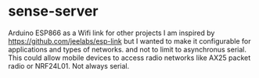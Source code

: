 # sense-server
Arduino ESP866 as a Wifi link for other projects
I am inspired by https://github.com/jeelabs/esp-link
but I wanted to make it configurable for applications and types of networks.
and not to limit to asynchronus serial.
This could allow mobile devices to access radio networks like AX25 packet radio or NRF24L01.
Not always serial.
